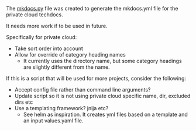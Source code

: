 The [mkdocs.py](mkdocs.py) file was created to generate the mkdocs.yml file for the private cloud techdocs.

It needs more work if to be used in future.

Specifically for private cloud:
* Take sort order into account
* Allow for override of category heading names
  * It currently uses the directory name, but some category headings are slightly different from the name.

If this is a script that will be used for more projects, consider the following:

* Accept config file rather than command line arguments?
* Update script so it is not using private cloud specific name, dir, excluded dirs etc
* Use a templating framework? jnija etc?
  * See helm as inspiration. It creates yml files based on a template and an input values.yaml file. 